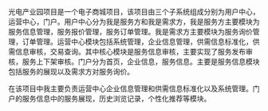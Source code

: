 光电产业园项目是一个电子商城项目，该项目由三个子系统组成分别为用户中心，运营中心，门户。用户中心分为我是服务方和我是需求方，我是服务方主要模块为服务信息管理，服务报价管理，服务订单管理。我是需求方主要模块为服务询价管理，订单管理。运营中心模块包括系统管理，企业信息管理，供需信息标准化，供需信息审核，交易查询。其中核心模块是服务信息审核，主要实现了服务发布审核，服务上下架审核。门户分为首页，企业信息，服务信息。主要是服务信息模块包括服务的展现以及需求方对服务询价。

在该项目中我主要负责运营中心企业信息管理和供需信息标准化以及系统管理。门户的服务信息中的服务展现，历史浏览记录，个性化推荐等模块。



